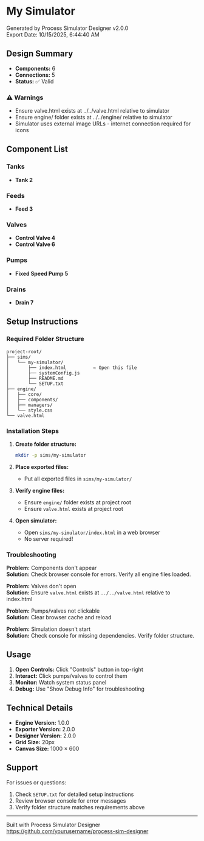# My Simulator

Generated by Process Simulator Designer v2.0.0  
Export Date: 10/15/2025, 6:44:40 AM

## Design Summary

- **Components:** 6
- **Connections:** 5
- **Status:** ✅ Valid


### ⚠️ Warnings
- Ensure valve.html exists at ../../valve.html relative to simulator
- Ensure engine/ folder exists at ../../engine/ relative to simulator
- Simulator uses external image URLs - internet connection required for icons


## Component List


### Tanks
- **Tank 2**


### Feeds
- **Feed 3**


### Valves
- **Control Valve 4**
- **Control Valve 6**


### Pumps
- **Fixed Speed Pump 5**


### Drains
- **Drain 7**


## Setup Instructions

### Required Folder Structure

```
project-root/
├── sims/
│   └── my-simulator/
│       ├── index.html          ← Open this file
│       ├── systemConfig.js
│       ├── README.md
│       └── SETUP.txt
├── engine/
│   ├── core/
│   ├── components/
│   ├── managers/
│   └── style.css
└── valve.html
```

### Installation Steps

1. **Create folder structure:**
   ```bash
   mkdir -p sims/my-simulator
   ```

2. **Place exported files:**
   - Put all exported files in `sims/my-simulator/`

3. **Verify engine files:**
   - Ensure `engine/` folder exists at project root
   - Ensure `valve.html` exists at project root

4. **Open simulator:**
   - Open `sims/my-simulator/index.html` in a web browser
   - No server required!

### Troubleshooting

**Problem:** Components don't appear  
**Solution:** Check browser console for errors. Verify all engine files loaded.

**Problem:** Valves don't open  
**Solution:** Ensure `valve.html` exists at `../../valve.html` relative to index.html

**Problem:** Pumps/valves not clickable  
**Solution:** Clear browser cache and reload

**Problem:** Simulation doesn't start  
**Solution:** Check console for missing dependencies. Verify folder structure.

## Usage

1. **Open Controls:** Click "Controls" button in top-right
2. **Interact:** Click pumps/valves to control them
3. **Monitor:** Watch system status panel
4. **Debug:** Use "Show Debug Info" for troubleshooting

## Technical Details

- **Engine Version:** 1.0.0
- **Exporter Version:** 2.0.0
- **Designer Version:** 2.0.0
- **Grid Size:** 20px
- **Canvas Size:** 1000 × 600

## Support

For issues or questions:
1. Check `SETUP.txt` for detailed setup instructions
2. Review browser console for error messages
3. Verify folder structure matches requirements above

---

Built with Process Simulator Designer  
https://github.com/yourusername/process-sim-designer
